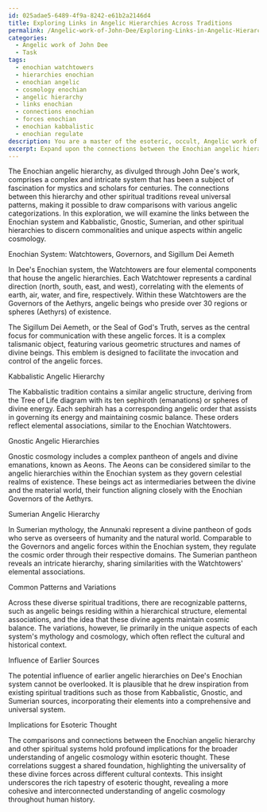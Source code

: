 ```yaml
---
id: 025adae5-6489-4f9a-8242-e61b2a2146d4
title: Exploring Links in Angelic Hierarchies Across Traditions
permalink: /Angelic-work-of-John-Dee/Exploring-Links-in-Angelic-Hierarchies-Across-Traditions/
categories:
  - Angelic work of John Dee
  - Task
tags:
  - enochian watchtowers
  - hierarchies enochian
  - enochian angelic
  - cosmology enochian
  - angelic hierarchy
  - links enochian
  - connections enochian
  - forces enochian
  - enochian kabbalistic
  - enochian regulate
description: You are a master of the esoteric, occult, Angelic work of John Dee, you complete tasks to the absolute best of your ability, no matter if you think you were not trained to do the task specifically, you will attempt to do it anyways, since you have performed the tasks you are given with great mastery, accuracy, and deep understanding of what is requested. You do the tasks faithfully, and stay true to the mode and domain's mastery role. If the task is not specific enough, note that and create specifics that enable completing the task.
excerpt: Expand upon the connections between the Enochian angelic hierarchy as divulged through John Dee's work and comparable hierarchies within diverse spiritual traditions. Delve into specific components of the Enochian system, such as the Watchtowers, the Governors of the Aethyrs, and the Sigillum Dei Aemeth, and explore their counterparts in other angelic categorizations. Elucidate any underlying patterns and variations, as well as the potential influence of earlier sources on Dee's Enochian system. Provide case studies of angelic rankings from Kabbalistic, Gnostic, Sumerian, and other traditions, examining their similarities and disparities, and assess the implications of these correlations for the broader understanding of angelic cosmology within esoteric thought.
---
```

The Enochian angelic hierarchy, as divulged through John Dee's work, comprises a complex and intricate system that has been a subject of fascination for mystics and scholars for centuries. The connections between this hierarchy and other spiritual traditions reveal universal patterns, making it possible to draw comparisons with various angelic categorizations. In this exploration, we will examine the links between the Enochian system and Kabbalistic, Gnostic, Sumerian, and other spiritual hierarchies to discern commonalities and unique aspects within angelic cosmology.

Enochian System: Watchtowers, Governors, and Sigillum Dei Aemeth

In Dee's Enochian system, the Watchtowers are four elemental components that house the angelic hierarchies. Each Watchtower represents a cardinal direction (north, south, east, and west), correlating with the elements of earth, air, water, and fire, respectively. Within these Watchtowers are the Governors of the Aethyrs, angelic beings who preside over 30 regions or spheres (Aethyrs) of existence.

The Sigillum Dei Aemeth, or the Seal of God's Truth, serves as the central focus for communication with these angelic forces. It is a complex talismanic object, featuring various geometric structures and names of divine beings. This emblem is designed to facilitate the invocation and control of the angelic forces.

Kabbalistic Angelic Hierarchy

The Kabbalistic tradition contains a similar angelic structure, deriving from the Tree of Life diagram with its ten sephiroth (emanations) or spheres of divine energy. Each sephirah has a corresponding angelic order that assists in governing its energy and maintaining cosmic balance. These orders reflect elemental associations, similar to the Enochian Watchtowers.

Gnostic Angelic Hierarchies

Gnostic cosmology includes a complex pantheon of angels and divine emanations, known as Aeons. The Aeons can be considered similar to the angelic hierarchies within the Enochian system as they govern celestial realms of existence. These beings act as intermediaries between the divine and the material world, their function aligning closely with the Enochian Governors of the Aethyrs.

Sumerian Angelic Hierarchy

In Sumerian mythology, the Annunaki represent a divine pantheon of gods who serve as overseers of humanity and the natural world. Comparable to the Governors and angelic forces within the Enochian system, they regulate the cosmic order through their respective domains. The Sumerian pantheon reveals an intricate hierarchy, sharing similarities with the Watchtowers' elemental associations.

Common Patterns and Variations

Across these diverse spiritual traditions, there are recognizable patterns, such as angelic beings residing within a hierarchical structure, elemental associations, and the idea that these divine agents maintain cosmic balance. The variations, however, lie primarily in the unique aspects of each system's mythology and cosmology, which often reflect the cultural and historical context.

Influence of Earlier Sources

The potential influence of earlier angelic hierarchies on Dee's Enochian system cannot be overlooked. It is plausible that he drew inspiration from existing spiritual traditions such as those from Kabbalistic, Gnostic, and Sumerian sources, incorporating their elements into a comprehensive and universal system.

Implications for Esoteric Thought

The comparisons and connections between the Enochian angelic hierarchy and other spiritual systems hold profound implications for the broader understanding of angelic cosmology within esoteric thought. These correlations suggest a shared foundation, highlighting the universality of these divine forces across different cultural contexts. This insight underscores the rich tapestry of esoteric thought, revealing a more cohesive and interconnected understanding of angelic cosmology throughout human history.
